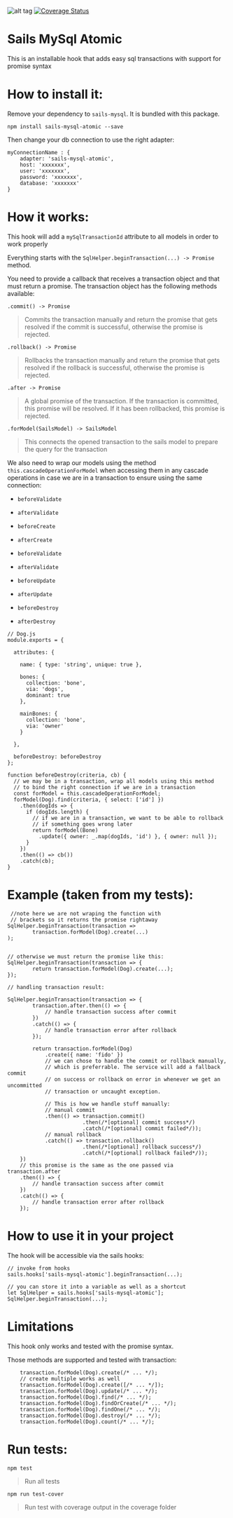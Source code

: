 ![alt tag](https://travis-ci.org/BesLogic/sails-mysql-atomic.svg?branch=master)
[![Coverage Status](https://coveralls.io/repos/github/BesLogic/sails-mysql-atomic/badge.svg?branch=master)](https://coveralls.io/github/BesLogic/sails-mysql-atomic?branch=master)
# Sails MySql Atomic 

This is an installable hook that adds easy sql transactions with support for promise syntax

# How to install it:
Remove your dependency to `sails-mysql`. It is bundled with this package.

```
npm install sails-mysql-atomic --save
```

Then change your db connection to use the right adapter:
```
myConnectionName : {
    adapter: 'sails-mysql-atomic',
    host: 'xxxxxxx',
    user: 'xxxxxxx',
    password: 'xxxxxxx',
    database: 'xxxxxxx'
}
```

# How it works:

This hook will add a `mySqlTransactionId` attribute to all models in order to work properly

Everything starts with the `SqlHelper.beginTransaction(...) -> Promise` method.

You need to provide a callback that receives a transaction object and that must return a promise. The transaction object has the following methods available:


`.commit() -> Promise`
> Commits the transaction manually and return the promise that gets resolved if the commit is successful, otherwise the promise is rejected.

`.rollback() -> Promise`
> Rollbacks the transaction manually and return the promise that gets resolved if the rollback is successful, otherwise the promise is rejected.

`.after -> Promise`
> A global promise of the transaction. If the transaction is committed, this promise will be resolved. If it has been rollbacked, this promise is rejected.

`.forModel(SailsModel) -> SailsModel`
> This connects the opened transaction to the sails model to prepare the query for the transaction



We also need to wrap our models using the method `this.cascadeOperationForModel` when accessing them in any cascade operations in case we are in a transaction to ensure using the same connection:

- `beforeValidate`
- `afterValidate`
- `beforeCreate`
- `afterCreate`

- `beforeValidate`
- `afterValidate`
- `beforeUpdate`
- `afterUpdate`

- `beforeDestroy`
- `afterDestroy`

```
// Dog.js
module.exports = {

  attributes: {

    name: { type: 'string', unique: true },

    bones: {
      collection: 'bone',
      via: 'dogs',
      dominant: true
    },

    mainBones: {
      collection: 'bone',
      via: 'owner'
    }

  },

  beforeDestroy: beforeDestroy
};

function beforeDestroy(criteria, cb) {
  // we may be in a transaction, wrap all models using this method
  // to bind the right connection if we are in a transaction
  const forModel = this.cascadeOperationForModel;
  forModel(Dog).find(criteria, { select: ['id'] })
    .then(dogIds => {
      if (dogIds.length) {
        // if we are in a transaction, we want to be able to rollback 
        // if something goes wrong later
        return forModel(Bone)
          .update({ owner: _.map(dogIds, 'id') }, { owner: null });
      }
    })
    .then(() => cb())
    .catch(cb);
}
```

# Example (taken from my tests):
```
 //note here we are not wraping the function with 
 // brackets so it returns the promise rightaway
SqlHelper.beginTransaction(transaction =>
        transaction.forModel(Dog).create(...)
);


// otherwise we must return the promise like this:
SqlHelper.beginTransaction(transaction => {
        return transaction.forModel(Dog).create(...);
});

// handling transaction result:

SqlHelper.beginTransaction(transaction => {
        transaction.after.then(() => {
            // handle transaction success after commit
        })
        .catch(() => {
            // handle transaction error after rollback
        });

        return transaction.forModel(Dog)
            .create({ name: 'fido' })
            // we can chose to handle the commit or rollback manually, 
            // which is preferrable. The service will add a fallback commit 
            // on success or rollback on error in whenever we get an uncommitted
            // transaction or uncaught exception.

            // This is how we handle stuff manually:
            // manual commit
            .then(() => transaction.commit()
                        .then(/*[optional] commit success*/)
                        .catch(/*[optional] commit failed*/));
            // manual rollback
            .catch(() => transaction.rollback()
                        .then(/*[optional] rollback success*/)
                        .catch(/*[optional] rollback failed*/));
    })
    // this promise is the same as the one passed via transaction.after
    .then(() => {
        // handle transaction success after commit
    })
    .catch(() => {
        // handle transaction error after rollback
    });

```

# How to use it in your project

The hook will be accessible via the sails hooks:

```
// invoke from hooks
sails.hooks['sails-mysql-atomic'].beginTransaction(...);

// you can store it into a variable as well as a shortcut
let SqlHelper = sails.hooks['sails-mysql-atomic'];
SqlHelper.beginTransaction(...);
```

# Limitations

This hook only works and tested with the promise syntax.

Those methods are supported and tested with transaction:
```
    transaction.forModel(Dog).create(/* ... */);
    // create multiple works as well
    transaction.forModel(Dog).create([/* ... */]);
    transaction.forModel(Dog).update(/* ... */);
    transaction.forModel(Dog).find(/* ... */);
    transaction.forModel(Dog).findOrCreate(/* ... */);
    transaction.forModel(Dog).findOne(/* ... */);
    transaction.forModel(Dog).destroy(/* ... */);
    transaction.forModel(Dog).count(/* ... */);
```
# Run tests:

`npm test`
> Run all tests

`npm run test-cover`
> Run test with coverage output in the coverage folder